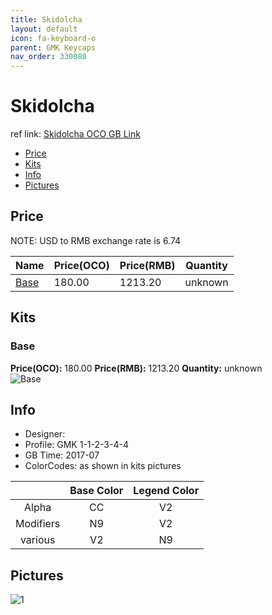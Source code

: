 ```yaml
---
title: Skidolcha
layout: default
icon: fa-keyboard-o
parent: GMK Keycaps
nav_order: 330080
---
```


# Skidolcha

ref link: [Skidolcha OCO GB Link](https://www.originativeco.com/products/skidolcha)

* [Price](#price)
* [Kits](#kits)
* [Info](#info)
* [Pictures](#pictures)


## Price  
NOTE: USD to RMB exchange rate is 6.74

| Name          | Price(OCO)    |  Price(RMB) | Quantity |
| ------------- | ------------ |  ---------- | -------- |
|[Base](#base)|180.00|1213.20|unknown|


## Kits
### Base
**Price(OCO):** 180.00    **Price(RMB):** 1213.20    **Quantity:** unknown  
<img src="{{ 'assets/images/gmk-keycaps/skidolcha/kits_pics/base.jpg' | relative_url }}" alt="Base" class="image featured">


## Info
* Designer: 
* Profile: GMK 1-1-2-3-4-4
* GB Time: 2017-07
* ColorCodes: as shown in kits pictures 

| |Base Color     | Legend Color
| :-------------: | :-------------: | :------------:
|Alpha|CC|V2
|Modifiers|N9|V2
|various|V2|N9


## Pictures
<img src="{{ 'assets/images/gmk-keycaps/skidolcha/rendering_pics/1.jpg' | relative_url }}" alt="1" class="image featured">
